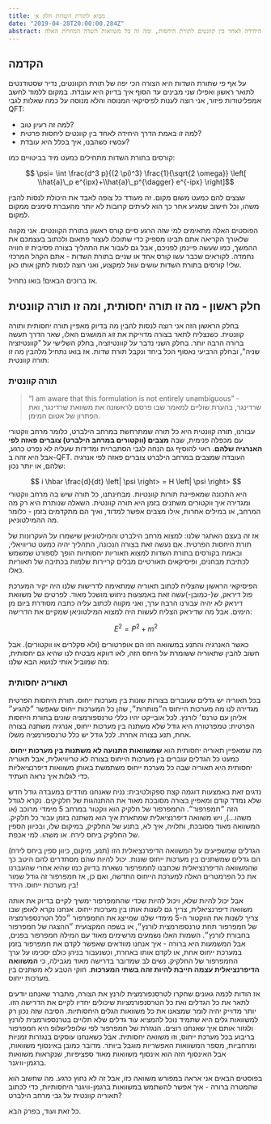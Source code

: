 ```yaml
---
title: מבוא לתורת השדות חלק א׳
date: "2019-04-28T20:00:00.284Z"
abstract: חלק ראשון לסדרת כתבות על תורת השדות הקוונטית - איך זה עובד, למה זו הדרך היחידה לאחד בין קוונטים לתורת היחסות, ומה זה כל משוואות השדה המוזרות האלה.
---
```



## הקדמה

על אף פי שתורת השדות היא הצורה הכי יפה של תורת הקוונטים, נדיר שסטודנטים לתואר ראשון ואפילו שני מבינים עד הסוף איך בדיוק היא עובדת. במקום ללמוד לחשב אמפליטודות פיזור, אני רוצה לענות לפיסיקאי המנוסה והלא מנוסה על כמה שאלות לגבי QFT:

* למה זה רעיון טוב?
* למה זו באמת הדרך היחידה לאחד בין קוונטים ליחסות פרטית?
* עכשיו כשהבנו, איך בכלל היא עובדת?

קורסים בתורת השדות מתחילים כמעט מיד בביטויים כמו:

$$ \psi= \int \frac{d^3 p}{(2 \pi)^3} \frac{1}{\sqrt{2 \omega}} \left[ \\hat{a}\_p e^{ipx}+\\hat{a}\_p^{\dagger} e^{-ipx} \right]$$

שצצים להם כמעט משום מקום. זה מעודד כל צופה לאבד את היכולת לנסות להבין משהו, וכל חישוב שמגיע אחר כך הוא לעיתים קרובות לא יותר מהעברת סימנים ממקום למקום.

הפוסטים האלה מתאימים למי שזה הרגע סיים קורס ראשון בתורת הקוונטים. אני מקווה שלאורך הקריאה אתם תבינו מספיק כדי שתוכלו לעצור פתאום ולכתוב בעצמכם את ההמשך, כמו שעשה פיינמן לפניכם, אבל גם לעבור את התהליך בצורה פסיבית זו חוויה נחמדה. לקוראים שכבר עשו קורס אחד או שניים בתורת השדות - אתם הקהל המרכזי שלי! קורסים בתורת השדות עושים עוול למקצוע, ואני רוצה לנסות לתקן אותו כאן.

אז ברוכים הבאים! בואו נתחיל.

## חלק ראשון - מה זו תורה יחסותית, ומה זו תורה קוונטית

בחלק הראשון הזה אני רוצה לנסות להבין מה בדיוק מאפיין תורה יחסותית ותורה קוונטית. כשנצליח לתאר בצורה מדוייקת את זוג המושגים האלו, שאר הדרך תעשה ברורה הרבה יותר. בחלק השני נדבר על קוונטיזציה, בחלק השלישי על "קוונטיזציה שניה", ובחלק הרביעי נאסוף הכל ביחד ונקבל תורת שדות. אז בואו נתחיל מלהבין מה זו תורה קוונטית:

### תורה קוונטית
>“I am aware that this formulation is not entirely unambiguous”
>-שרדינגר,  בהערת שוליים למאמר שבו פרסם לראשונה את משוואת שרדינגר,  ואת הפתרון של אטום המימן.

עבורנו, תורה קוונטית היא כל תורה שמתרחשת במרחב הילברט, כלומר מרחב ווקטורי עם מכפלה פנימית, שבה **מצבים (ווקטורים במרחב הילברט) צוברים פאזה לפי האנרגיה שלהם**. ראוי להוסיף גם הנחה לגבי הסתברוית ומדידות שעליה לא נפרט כרגע, אבל היא זהה ב-QFT. העובדה שמצבים במרחב הילברט צוברים פאזה לפי אנרגיה שלהם, או יותר נכון:

$$
i \hbar \frac{d}{dt} \left| \psi \right> = H \left| \psi \right>
$$
היא התכונה שמאפיינת תורות קוונטיות. מבחינתנו, כל תורה שיש בה מרחב ווקטורי ומגדירה איך ווקטורים משתנים בזמן היא תורה קוונטית. השאלה שנותרת היא רק מה המרחב, או במילים אחרות, אילו מצבים אפשר למדוד, ואיך הם מתקדמים בזמן - כלומר מה ההמילטוניאן.

אז זה בעצם האתגר שלנו: למצוא מרחב הילברט והמילטוניאן שישמרו על העקרונות של תורת היחסות הפרטית. אם נעשה זאת בצורה הנכונה, התהליך יהיה כמעט טריוויאלי, ובאמת בקורסים בתורת השדות למצוא תאוריות יחסותיות הופך לספורט שמשמש לכתיבת מבחנים, ופיסיקאים תאורטיים מבלים קריירות שלמות בכתיבה של תאוריות כאלו.

הפיסיקאי הראשון שהצליח לכתוב תאוריה שמתאימה לדרישות שלנו היה יקיר המערכת פול דיראק, ש(-כמובן-)עשה זאת באמצעות ניחוש מושכל מאוד. לפרטים של משוואת דיראק לא יהיה עבורנו הרבה ערך, ואני מקווה לכתוב עליה כתבה מסודרת ביום מן הימים. אבל מה שדיראק הצליח לעשות היה למצוא המילטוניאן שמקיים את הדרישה:

$$ E^2 = P^2 + m^2 $$

כאשר האנרגיה והתנע במשוואה הזו הם אופרטורים (ולא סקלרים או ווקטורים). אבל חשוב להבין שתאוריה ששומרת על היחס הזה, לאו דווקא מבטיח לנו שהיא גם יחסותית, מה שמוביל אותי לנושא הבא שלנו:

### תאוריה יחסותית

בכל תאוריה יש גדלים שעוברים בצורות שונות בין מערכות ייחוס. תורת היחסות הפרטית מגדירה לנו מה מערכות הייחוס ה״מותרות״, שהן כל המערכות ייחוס שאפשר ״להגיע״ אליהן עם טרנס׳ לורנץ. לכל אובייקט יהיו כללי טרנספורמציה שונים בתורת היחסות הפרטית: טמפרטורה היא גודל שלא משתנה בין מערכות ייחוס, אנרגיה משתנה בצורה אחת, תנע בצורה אחרת. לכל גודל יש כלל טרנספורמציה משלו.

מה שמאפיין תאוריה יחסותית הוא **שמשוואות התנועה לא משתנות בין מערכות ייחוס**. כמעט כל הגדלים עוברים בין מערכות הייחוס בצורה לא טריוויאלית, אבל תאוריה יחסותית היא תאוריה שבה כל מערכת ייחוס משתמשת באותן משוואות דיפרנציאליות כדי לגלות איך נראה העתיד.

נדגים זאת באמצעות דוגמה קצת ספקולטיבית: נניח שאנחנו מודדים במעבדה גודל חדש שלא נמדד קודם ומאפיין בצורה מסובכת מאוד את ההתנהגות של חלקיקים. נקרא לגודל הזה ״חמפרפור״. החמפרפור של חלקיק הוא ווקטור במרחב 5 מימדי מרוכב (או משהו…), ויש משוואה דיפרנציאלית שמתארת איך הוא משתנה בזמן עבור כל חלקיק. המשוואה מאוד מסובכת, ותלויה, איך לא, בתנע של החלקיק, במיקום שלו, ובכיוון הספין של החלקיק ביחס לירח. או משהו. למי אכפת.

הגדלים שמשפיעים על המשוואה הדיפרנציאלית הזו (תנע, מיקום, כיוון ספין ביחס לירח) הם גדלים שמשתנים בין מערכות ייחוס שונות. יכול להיות שהם מסתדרים להם היטב כך שהמשוואה הדיפרנציאלית שכתבנו לחמפרפור נשארת בדיוק כמו שהיא אחרי שהעברנו את כל הפרמטרים האלה למערכת הייחוס החדשה, ואם כן, אז חמפרפור זה גודל שמור בין מערכות ייחוס. הידד!

אבל יכול להיות שלא, ויכול להיות שכדי שהחמפרפור ימשיך לקיים בדיוק את אותה משוואה דיפרנציאלית, צריך גם לשנות אותו בין מערכות ייחוס. אנחנו נקרא לאופן שבו צריך לשנות את הווקטור ה-5 מימדי שלנו שמייצג את החמפרפור ״כלל הטרנספורמציה של חמפרפור תחת טרנספורמצית לורנץ״, או בשפה המקצועית ״ההצגה של חמפרפור בחבורת לורנץ״. השמות האלו נשמעים מרשימים מאוד עם המילה חמפרפור בפנים, אבל המשמעות היא ברורה - איך אנחנו מוודאים שאפשר לקדם את חמפרפור בזמן במערכת ייחוס אחת, או לקדם אותו באחרת, וכשנעבור בניהן כולם יסכימו על ערך החמפרפור של החלקיק. נשים לב שמדובר בדרישה מאוד מגבילה, כי **המשוואה הדיפרנציאלית עצמה חייבת להיות זהה בשתי המערכות**. חוקי הטבע לא משתנים בין מערכות ייחוס.

אז הודות לכמה גאונים שחקרו לטרסנפורמצית לורנץ את הצורה, מתברר שאנחנו יודעים לתאר את כל הגדלים ואת כל הטרסנפורמציות שיכולים יחדיו לקיים את הדרישה הזו. יותר מדוייק יהיה לומר שמצאנו את כל משוואות הגלים היחסותיות. הסיבה שזה נכון רק למשוואות גלים היא שתמיד נוכל להמציא עוד גדלים שלא תלויים בטרנספורמצית לורנץ ולגזור אותם איך שאנחנו רוצים. הנגזרת של חמפרפור לפי שלופלישלופ היא חמפרפור בריבוע בכל מערכת ייחוס, וזו משוואה יחסותית. אבל כשאנחנו עוסקים בנגזרות זמניות ומרחביות, מספר המשוואות האפשריות מוגבל ביותר. מדובר כמובן באינסוף משוואות, אבל האינסוף הזה הוא אינסוף משוואות מאוד ספציפיות, שנקראות משוואות ברגמן-וויגנר.  

בפוסטים הבאים אני אראה במפורש משוואה כזו, אבל זה לא נחוץ כרגע. מה שחשוב הוא שהמטרה ברורה - איך אפשר להשתמש במשוואות ברגמן-וויגנר היחסותיות, כדי לכתוב תאוריה קוונטית על גבי מרחב הילברט?

כל זאת ועוד, בפרק הבא.
